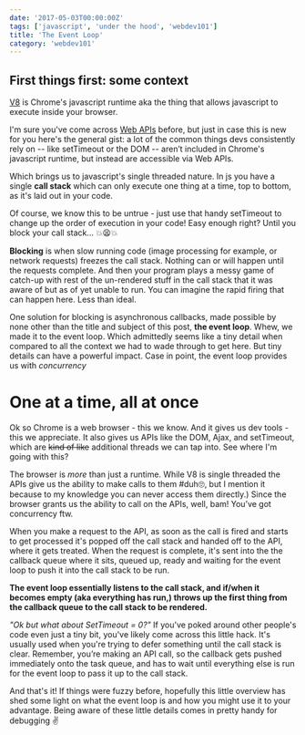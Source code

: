```yaml
---
date: '2017-05-03T00:00:00Z'
tags: ['javascript', 'under the hood', 'webdev101']
title: 'The Event Loop'
category: 'webdev101'
---
```


## First things first: some context

[V8](https://developers.google.com/v8/) is Chrome's javascript runtime aka the thing that allows javascript to execute inside your browser.

I'm sure you've come across [Web APIs](https://developer.mozilla.org/en/docs/Web/API) before, but just in case this is new for you here's the general gist: a lot of the common things devs consistently rely on -- like setTimeout or the DOM -- aren’t included in Chrome's javascript runtime, but instead are accessible via Web APIs.

Which brings us to javascript's single threaded nature. In js you have a single **call stack** which can only execute one thing at a time, top to bottom, as it's laid out in your code.

Of course, we know this to be untrue - just use that handy setTimeout to change up the order of execution in your code! Easy enough right? Until you block your call stack... 💥😫💥

**Blocking** is when slow running code (image processing for example, or network requests) freezes the call stack. Nothing can or will happen until the requests complete. And then your program plays a messy game of catch-up with rest of the un-rendered stuff in the call stack that it was aware of but as of yet unable to run. You can imagine the rapid firing that can happen here. Less than ideal.

One solution for blocking is asynchronous callbacks, made possible by none other than the title and subject of this post, **the event loop**. Whew, we made it to the event loop. Which admittedly seems like a tiny detail when compared to all the context we had to wade through to get here. But tiny details can have a powerful impact. Case in point, the event loop provides us with _concurrency_

# One at a time, all at once

Ok so Chrome is a web browser - this we know. And it gives us dev tools - this we appreciate. It also gives us APIs like the DOM, Ajax, and setTimeout, which are ~~kind of like~~ additional threads we can tap into. See where I'm going with this?

The browser is _more_ than just a runtime. While V8 is single threaded the APIs give us the ability to make calls to them #duh🙄, but I mention it because to my knowledge you can never access them directly.) Since the browser grants us the ability to call on the APIs, well, bam! You’ve got concurrency ftw.

When you make a request to the API, as soon as the call is fired and starts to get processed it's popped off the call stack and handed off to the API, where it gets treated. When the request is complete, it's sent into the the callback queue where it sits, queued up, ready and waiting for the event loop to push it into the call stack to be run.

**The event loop essentially listens to the call stack, and if/when it becomes empty (aka everything has run,) throws up the first thing from the callback queue to the call stack to be rendered.**

_"Ok but what about SetTimeout = 0?"_ If you've poked around other people's code even just a tiny bit, you've likely come across this little hack. It's usually used when you're trying to defer something until the call stack is clear. Remember, you’re making an API call, so the callback gets pushed immediately onto the task queue, and has to wait until everything else is run for the event loop to pass it up to the call stack.

And that's it! If things were fuzzy before, hopefully this little overview has shed some light on what the event loop is and how you might use it to your advantage. Being aware of these little details comes in pretty handy for debugging ✌
